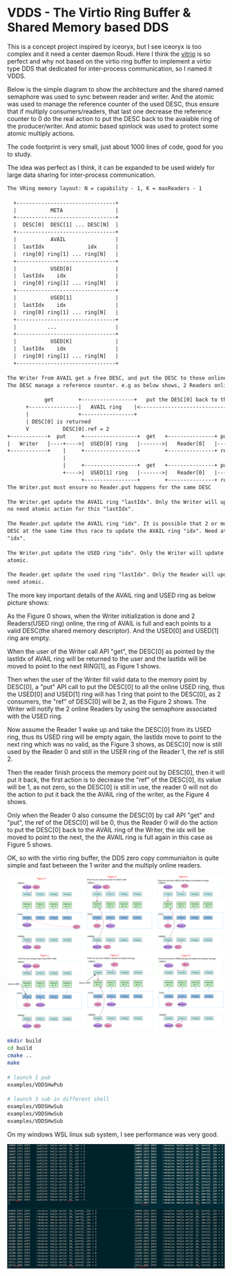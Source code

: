 
# VDDS - The Virtio Ring Buffer & Shared Memory based DDS

This is a concept project inspired by iceoryx, but I see iceoryx is too complex and it need a center daemon Roudi.
Here I think the [vitrio](https://docs.kernel.org/driver-api/virtio/virtio.html) is so perfect and why not based on the virtio ring buffer to implement a virtio type DDS that dedicated for inter-process communication, so I named it VDDS.

Below is the simple diagram to show the architecture and the shared named semaphore was used to sync between reader and writer. And the atomic was used to manage the reference counter of the used DESC, thus ensure that if multiply consumers/readers, that last one decrease the reference counter to 0 do the real action to put the DESC back to the avaiable ring of the producer/writer. And atomic based spinlock was used to protect some atomic multiply actions.

The code footprint is very small, just about 1000 lines of code, good for you to study.

The idea was perfect as I think, it can be expanded to be used widely for large data sharing for inter-process communication.

```txt
The VRing memory layout: N = capability - 1, K = maxReaders - 1

  +--------------------------------+
  |           META                 |
  +--------------------------------+
  |  DESC[0]  DESC[1] ... DESC[N]  |
  +--------------------------------+
  |           AVAIL                |
  |  lastIdx              idx      |
  |  ring[0] ring[1] ... ring[N]   |
  +--------------------------------+
  |           USED[0]              |
  |  lastIdx    idx                |
  |  ring[0] ring[1] ... ring[N]   |
  +--------------------------------+
  |           USED[1]              |
  |  lastIdx    idx                |
  |  ring[0] ring[1] ... ring[N]   |
  +--------------------------------+
  |          ...                   |
  +--------------------------------+
  |           USED[K]              |
  |  lastIdx    idx                |
  |  ring[0] ring[1] ... ring[N]   |
  +--------------------------------+

The Writer from AVAIL get a free DESC, and put the DESC to those onlined reader used ring.
The DESC manage a reference counter. e.g as below shows, 2 Readers online:

            get        +-----------------+   put the DESC[0] back to the AVAIL ring
      +----------------|   AVAIL ring    |<---------------------------------------------------+
      |                +-----------------+                                                    |
      | DESC[0] is returned                                                                   |
      V           DESC[0].ref = 2                                                             |
+------------+  put     +-----------------+  get   +---------------+ put: DESC[0].ref--,      |
|   Writer   |----+---->|  USED[0] ring   |------->|   Reader[0]   |------------------[END]   |
+------------+    |     +-----------------+        +---------------+ ref > 0, stop            |
                  |                                                                           |
                  |     +-----------------+  get   +---------------+ put: DESC[0].ref--,      |
                  +---->|  USED[1] ring   |------->|   Reader[0]   |--------------------------+
                        +-----------------+        +---------------+ ref == 0, release
The Writer.put must ensure no Reader.put happens for the same DESC

The Writer.get update the AVAIL ring "lastIdx". Only the Writer will update this "lastIdx",
no need atomic action for this "lastIdx".

The Reader.put update the AVAIL ring "idx". It is possible that 2 or more readers put different
DESC at the same time thus race to update the AVAIL ring "idx". Need atomic action for this
"idx".

The Writer.put update the USED ring "idx". Only the Writer will update this "idx", no need
atomic.

The Reader.get update the used ring "lastIdx". Only the Reader will update this "lastIdx", no
need atomic.
```

The more key important details of the AVAIL ring and USED ring as below picture shows:

As the Figure 0 shows, when the Writer initialization is done and 2 Readers(USED ring) online, the ring of AVAIL is full and each points to a valid DESC(the shared memory descriptor). And the USED[0] and USED[1] ring are empty.

When the user of the Writer call API "get", the DESC[0] as pointed by the lastIdx of AVAIL ring will be returned to the user and the lastIdx will be moved to point to the next RING[1], as Figure 1 shows.

Then when the user of the Writer fill valid data to the memory point by DESC[0], a "put" API call to put the DESC[0] to all the online USED ring, thus the USED[0] and USED[1] ring will has 1 ring that point to the DESC[0], as 2 consumers, the "ref" of DESC[0] will be 2, as the Figure 2 shows. The Writer will notify the 2 online Readers by using the semaphore associated with the USED ring.

Now assume the Reader 1 wake up and take the DESC[0] from its USED ring, thus its USED ring will be empty again, the lastIdx move to point to the next ring which was no valid, as the Figure 3 shows, as DESC[0] now is still used by the Reader 0 and still in the USER ring of the Reader 1, the ref is still 2.

Then the reader finish process the memory point out by DESC[0], then it will put it back, the first action is to decrease the "ref" of the DESC[0], its value will be 1, as not zero, so the DESC[0] is still in use, the reader 0 will not do the action to put it back the the AVAIL ring of the writer, as the Figure 4 shows.

Only when the Reader 0 also consume the DESC[0] by call API "get" and "put", the ref of the DESC[0] will be 0, thus the Reader 0 will do the action to put the DESC[0] back to the AVAIL ring of the Writer, the idx will be moved to point to the next, the the AVAIL ring is full again in this case as Figure 5 shows.

OK, so with the virtio ring buffer, the DDS zero copy communiaiton is quite simple and fast between the 1 writer and the multiply online readers.

![virtio-ring-buffer-dds](doc/images/virtio-ring-buffer-dds.png)

```sh
mkdir build
cd build
cmake ..
make

# launch 1 pub
examples/VDDSHwPub

# launch 3 sub in different shell
examples/VDDSHwSub
examples/VDDSHwSub
examples/VDDSHwSub
```

On my windows WSL linux sub system, I see performance was very good.

![hello_world_sample](doc/images/virtio-DDS-helloworld-sample.png)